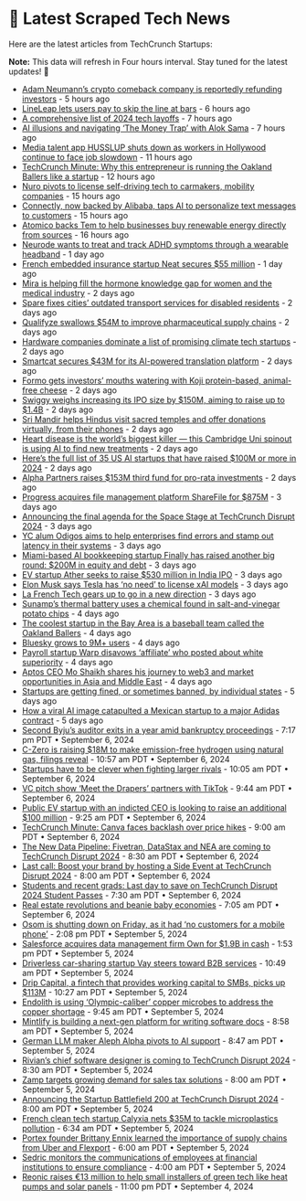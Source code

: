 
# 📰 Latest Scraped Tech News

Here are the latest articles from TechCrunch Startups:

**Note:** This data will refresh in Four hours interval. Stay tuned for the latest updates! 🔄
- [Adam Neumann’s crypto comeback company is reportedly refunding investors](https://techcrunch.com/2024/09/11/adam-neumanns-crypto-comeback-company-is-reportedly-refunding-investors/) - 5 hours ago
- [LineLeap lets users pay to skip the line at bars](https://techcrunch.com/2024/09/11/lineleap-lets-users-pay-to-skip-the-line-at-bars/) - 6 hours ago
- [A comprehensive list of 2024 tech layoffs](https://techcrunch.com/2024/09/11/tech-layoffs-2024-list/) - 7 hours ago
- [AI illusions and navigating ‘The Money Trap’ with Alok Sama](https://techcrunch.com/podcast/ai-illusions-and-navigating-the-money-trap-with-alok-sama/) - 7 hours ago
- [Media talent app HUSSLUP shuts down as workers in Hollywood continue to face job slowdown](https://techcrunch.com/2024/09/11/media-talent-app-husslup-shuts-down-as-workers-in-hollywood-face-job-slowdown/) - 11 hours ago
- [TechCrunch Minute: Why this entrepreneur is running the Oakland Ballers like a startup](https://techcrunch.com/video/techcrunch-minute-why-this-entrepreneur-is-running-the-oakland-ballers-like-a-startup/) - 12 hours ago
- [Nuro pivots to license self-driving tech to carmakers, mobility companies](https://techcrunch.com/2024/09/11/nuro-pivots-to-license-self-driving-tech-to-carmakers-mobility-companies/) - 15 hours ago
- [Connectly, now backed by Alibaba, taps AI to personalize text messages to customers](https://techcrunch.com/2024/09/11/alibaba-backed-connectly-taps-ai-to-personalize-customer-messages/) - 15 hours ago
- [Atomico backs Tem to help businesses buy renewable energy directly from sources](https://techcrunch.com/2024/09/11/atomico-backs-tem-to-help-businesses-buy-renewable-energy-directly-from-sources/) - 16 hours ago
- [Neurode wants to treat and track ADHD symptoms through a wearable headband](https://techcrunch.com/2024/09/10/neurode-wants-to-treat-and-track-adhd-symptoms-through-a-wearable-headband/) - 1 day ago
- [French embedded insurance startup Neat secures $55 million](https://techcrunch.com/2024/09/10/french-embedded-insurance-startup-neat-secures-55-million/) - 1 day ago
- [Mira is helping fill the hormone knowledge gap for women and the medical industry](https://techcrunch.com/podcast/mira-is-helping-fill-the-hormone-knowledge-gap-for-women-and-the-medical-industry/) - 2 days ago
- [Spare fixes cities’ outdated transport services for disabled residents](https://techcrunch.com/2024/09/10/spare-fixes-cities-outdated-transport-services-for-disabled-residents/) - 2 days ago
- [Qualifyze swallows $54M to improve pharmaceutical supply chains](https://techcrunch.com/2024/09/10/qualifyze-swallows-54m-to-improve-pharmaceutical-supply-chains/) - 2 days ago
- [Hardware companies dominate a list of promising climate tech startups](https://techcrunch.com/2024/09/10/hardware-companies-dominate-a-list-of-promising-climate-tech-startups/) - 2 days ago
- [Smartcat secures $43M for its AI-powered translation platform](https://techcrunch.com/2024/09/10/smartcat-secures-43m-for-its-ai-powered-translation-platform/) - 2 days ago
- [Formo gets investors’ mouths watering with Koji protein-based, animal-free cheese](https://techcrunch.com/2024/09/09/formo-gets-investors-mouths-watering-with-koji-protein-based-animal-free-cheese/) - 2 days ago
- [Swiggy weighs increasing its IPO size by $150M, aiming to raise up to $1.4B](https://techcrunch.com/2024/09/09/swiggy-weighs-150m-boost-for-up-to-1-4b-india-ipo/) - 2 days ago
- [Sri Mandir helps Hindus visit sacred temples and offer donations virtually, from their phones](https://techcrunch.com/2024/09/09/sri-mandir-is-on-a-quest-to-digitize-indias-devotional-journey/) - 2 days ago
- [Heart disease is the world’s biggest killer — this Cambridge Uni spinout is using AI to find new treatments](https://techcrunch.com/2024/09/09/heart-disease-is-the-worlds-biggest-killer-this-cambridge-uni-spinout-is-using-ai-to-find-new-treatments/) - 2 days ago
- [Here’s the full list of 35 US AI startups that have raised $100M or more in 2024](https://techcrunch.com/2024/09/09/heres-the-full-list-of-28-us-ai-startups-that-have-raised-100m-or-more-in-2024/) - 2 days ago
- [Alpha Partners raises $153M third fund for pro-rata investments](https://techcrunch.com/2024/09/09/alpha-partners-raises-153m-third-fund-for-pro-rata-investments/) - 2 days ago
- [Progress acquires file management platform ShareFile for $875M](https://techcrunch.com/2024/09/09/progress-acquires-file-management-platform-sharefile-for-875m/) - 3 days ago
- [Announcing the final agenda for the Space Stage at TechCrunch Disrupt 2024](https://techcrunch.com/2024/09/09/announcing-the-final-agenda-for-the-space-stage-at-techcrunch-disrupt-2024/) - 3 days ago
- [YC alum Odigos aims to help enterprises find errors and stamp out latency in their systems](https://techcrunch.com/2024/09/09/yc-alum-odigos-aims-to-help-enterprises-find-errors-and-stamp-out-latency-in-their-systems/) - 3 days ago
- [Miami-based AI bookkeeping startup Finally has raised another big round: $200M in equity and debt](https://techcrunch.com/2024/09/09/miami-based-ai-bookkeeping-startup-finally-has-raised-another-big-round-200m-in-equity-and-debt/) - 3 days ago
- [EV startup Ather seeks to raise $530 million in India IPO](https://techcrunch.com/2024/09/09/ev-startup-ather-seeks-to-raise-370-million-in-india-ipo/) - 3 days ago
- [Elon Musk says Tesla has ‘no need’ to license xAI models](https://techcrunch.com/2024/09/08/elon-musk-says-tesla-has-no-need-to-license-xai-models/) - 3 days ago
- [La French Tech gears up to go in a new direction](https://techcrunch.com/2024/09/08/la-french-tech-gears-up-to-go-in-a-new-direction/) - 3 days ago
- [Sunamp’s thermal battery uses a chemical found in salt-and-vinegar potato chips](https://techcrunch.com/2024/09/08/sunamps-thermal-battery-uses-a-chemical-found-in-salt-and-vinegar-potato-chips/) - 4 days ago
- [The coolest startup in the Bay Area is a baseball team called the Oakland Ballers](https://techcrunch.com/2024/09/08/the-coolest-startup-in-the-bay-area-is-a-baseball-team-called-the-oakland-ballers/) - 4 days ago
- [Bluesky grows to 9M+ users](https://techcrunch.com/2024/09/07/bluesky-grows-to-9m-users/) - 4 days ago
- [Payroll startup Warp disavows ‘affiliate’ who posted about white superiority](https://techcrunch.com/2024/09/07/payroll-startup-warp-disavows-affiliate-who-posted-about-white-superiority/) - 4 days ago
- [Aptos CEO Mo Shaikh shares his journey to web3 and market opportunities in Asia and Middle East](https://techcrunch.com/2024/09/07/aptos-ceo-mo-shaikh-shares-his-journey-to-web3-and-market-opportunities-in-asia-and-middle-east/) - 4 days ago
- [Startups are getting fined, or sometimes banned, by individual states](https://techcrunch.com/2024/09/07/startups-are-getting-fined-or-sometimes-banned-by-individual-states/) - 5 days ago
- [How a viral AI image catapulted a Mexican startup to a major Adidas contract](https://techcrunch.com/2024/09/07/how-a-viral-ai-image-catapulted-a-mexican-startup-to-a-major-adidas-contract/) - 5 days ago
- [Second Byju’s auditor exits in a year amid bankruptcy proceedings](https://techcrunch.com/2024/09/06/second-byjus-auditor-exits-in-a-year-as-financial-turmoil-deepens/) - 7:17 pm PDT • September 6, 2024
- [C-Zero is raising $18M to make emission-free hydrogen using natural gas, filings reveal](https://techcrunch.com/2024/09/06/c-zero-is-raising-18m-to-make-emission-free-hydrogen-using-natural-gas-filings-reveal/) - 10:57 am PDT • September 6, 2024
- [Startups have to be clever when fighting larger rivals](https://techcrunch.com/2024/09/06/startups-have-to-be-clever-when-fighting-larger-rivals/) - 10:05 am PDT • September 6, 2024
- [VC pitch show ‘Meet the Drapers’ partners with TikTok](https://techcrunch.com/2024/09/06/vc-pitch-show-meet-the-drapers-partners-with-tiktok/) - 9:44 am PDT • September 6, 2024
- [Public EV startup with an indicted CEO is looking to raise an additional $100 million](https://techcrunch.com/2024/09/06/public-ev-startup-with-an-indicted-ceo-is-looking-to-raise-an-additional-100-million/) - 9:25 am PDT • September 6, 2024
- [TechCrunch Minute: Canva faces backlash over price hikes](https://techcrunch.com/video/techcrunch-minute-canva-faces-backlash-over-price-hikes/) - 9:00 am PDT • September 6, 2024
- [The New Data Pipeline: Fivetran, DataStax and NEA are coming to TechCrunch Disrupt 2024](https://techcrunch.com/2024/09/06/the-new-data-pipeline-fivetran-datastax-and-nea-are-coming-to-techcrunch-disrupt-2024/) - 8:30 am PDT • September 6, 2024
- [Last call: Boost your brand by hosting a Side Event at TechCrunch Disrupt 2024](https://techcrunch.com/2024/09/06/last-call-boost-your-brand-by-hosting-a-side-event-at-techcrunch-disrupt-2024/) - 8:00 am PDT • September 6, 2024
- [Students and recent grads: Last day to save on TechCrunch Disrupt 2024 Student Passes](https://techcrunch.com/2024/09/06/students-and-recent-grads-last-day-to-save-on-techcrunch-disrupt-2024-student-passes/) - 7:30 am PDT • September 6, 2024
- [Real estate revolutions and beanie baby economies](https://techcrunch.com/2024/09/06/real-estate-revolutions-and-beanie-baby-economies/) - 7:05 am PDT • September 6, 2024
- [Osom is shutting down on Friday, as it had ‘no customers for a mobile phone’](https://techcrunch.com/2024/09/05/osom-is-shutting-down-on-friday/) - 2:08 pm PDT • September 5, 2024
- [Salesforce acquires data management firm Own for $1.9B in cash](https://techcrunch.com/2024/09/05/salesforce-acquires-data-management-firm-own-for-1-9b-in-cash/) - 1:53 pm PDT • September 5, 2024
- [Driverless car-sharing startup Vay steers toward B2B services](https://techcrunch.com/2024/09/05/driverless-car-sharing-startup-vay-steers-towards-b2b-services/) - 10:49 am PDT • September 5, 2024
- [Drip Capital, a fintech that provides working capital to SMBs, picks up $113M](https://techcrunch.com/2024/09/05/drip-capital-a-fintech-that-provides-working-capital-to-smbs-picks-up-113m/) - 10:27 am PDT • September 5, 2024
- [Endolith is using ‘Olympic-caliber’ copper microbes to address the copper shortage](https://techcrunch.com/2024/09/05/endolith-is-using-olympic-caliber-copper-microbes-to-address-the-copper-shortage/) - 9:45 am PDT • September 5, 2024
- [Mintlify is building a next-gen platform for writing software docs](https://techcrunch.com/2024/09/05/mintlify-is-building-a-next-gen-platform-for-writing-software-docs/) - 8:58 am PDT • September 5, 2024
- [German LLM maker Aleph Alpha pivots to AI support](https://techcrunch.com/2024/09/05/german-llm-maker-aleph-alpha-pivots-to-ai-support/) - 8:47 am PDT • September 5, 2024
- [Rivian’s chief software designer is coming to TechCrunch Disrupt 2024](https://techcrunch.com/2024/09/05/rivians-chief-software-designer-is-coming-to-techcrunch-disrupt-2024/) - 8:30 am PDT • September 5, 2024
- [Zamp targets growing demand for sales tax solutions](https://techcrunch.com/2024/09/05/zamp-targets-growing-demand-for-sales-tax-solutions/) - 8:00 am PDT • September 5, 2024
- [Announcing the Startup Battlefield 200 at TechCrunch Disrupt 2024](https://techcrunch.com/2024/09/05/announcing-the-startup-battlefield-200-at-techcrunch-disrupt-2024/) - 8:00 am PDT • September 5, 2024
- [French clean tech startup Calyxia nets $35M to tackle microplastics pollution](https://techcrunch.com/2024/09/05/french-cleantech-startup-calyxia-nets-35m-to-tackle-microplastics-pollution/) - 6:34 am PDT • September 5, 2024
- [Portex founder Brittany Ennix learned the importance of supply chains from Uber and Flexport](https://techcrunch.com/2024/09/05/portex-raises-6-25-million-seed-to-make-freight-shipping-easier/) - 6:00 am PDT • September 5, 2024
- [Sedric monitors the communications of employees at financial institutions to ensure compliance](https://techcrunch.com/2024/09/05/sedric-monitors-the-communications-of-employees-at-financial-institutions-to-ensure-compliance/) - 4:00 am PDT • September 5, 2024
- [Reonic raises €13 million to help small installers of green tech like heat pumps and solar panels](https://techcrunch.com/2024/09/04/reonic-raises-e13-million-to-help-small-installers-of-green-tech-like-heat-pumps-and-solar-panels/) - 11:00 pm PDT • September 4, 2024